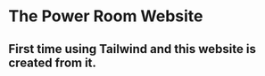 <h1>The Power Room Website</h1>
<h2>First time using Tailwind and this website is created from it.</h2>

